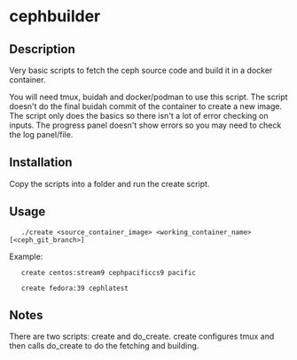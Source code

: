 # cephbuilder

## Description
Very basic scripts to fetch the ceph source code and build it in a docker container.

You will need tmux, buidah and docker/podman to use this script. The script doesn't do the final buidah commit of the container to create a new image.
The script only does the basics so there isn't a lot of error checking on inputs.  The progress panel doesn't show errors so you may need to check the log panel/file.

## Installation
Copy the scripts into a folder and run the create script.

## Usage
       ./create <source_container_image> <working_container_name> [<ceph_git_branch>]

Example:

       create centos:stream9 cephpacificcs9 pacific

       create fedora:39 cephlatest

## Notes
There are two scripts: create and do_create.  create configures tmux and then calls do_create to do the fetching and building.


